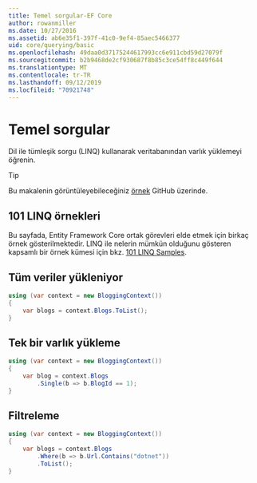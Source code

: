 ```yaml
---
title: Temel sorgular-EF Core
author: rowanmiller
ms.date: 10/27/2016
ms.assetid: ab6e35f1-397f-41c0-9ef4-85aec5466377
uid: core/querying/basic
ms.openlocfilehash: 49daa0d37175244617993cc6e911cbd59d27079f
ms.sourcegitcommit: b2b9468de2cf930687f8b85c3ce54ff8c449f644
ms.translationtype: MT
ms.contentlocale: tr-TR
ms.lasthandoff: 09/12/2019
ms.locfileid: "70921748"
---
```

# <a name="basic-queries"></a>Temel sorgular

Dil ile tümleşik sorgu (LINQ) kullanarak veritabanından varlık yüklemeyi öğrenin.

> [!TIP]  
> Bu makalenin görüntüleyebileceğiniz [örnek](https://github.com/aspnet/EntityFramework.Docs/tree/master/samples/core/Querying) GitHub üzerinde.

## <a name="101-linq-samples"></a>101 LINQ örnekleri

Bu sayfada, Entity Framework Core ortak görevleri elde etmek için birkaç örnek gösterilmektedir. LINQ ile nelerin mümkün olduğunu gösteren kapsamlı bir örnek kümesi için bkz. [101 LINQ Samples](https://code.msdn.microsoft.com/101-LINQ-Samples-3fb9811b).

## <a name="loading-all-data"></a>Tüm veriler yükleniyor

<!-- [!code-csharp[Main](samples/core/Querying/Basics/Sample.cs)] -->
``` csharp
using (var context = new BloggingContext())
{
    var blogs = context.Blogs.ToList();
}
```

## <a name="loading-a-single-entity"></a>Tek bir varlık yükleme

<!-- [!code-csharp[Main](samples/core/Querying/Basics/Sample.cs)] -->
``` csharp
using (var context = new BloggingContext())
{
    var blog = context.Blogs
        .Single(b => b.BlogId == 1);
}
```

## <a name="filtering"></a>Filtreleme

<!-- [!code-csharp[Main](samples/core/Querying/Basics/Sample.cs)] -->
``` csharp
using (var context = new BloggingContext())
{
    var blogs = context.Blogs
        .Where(b => b.Url.Contains("dotnet"))
        .ToList();
}
```
